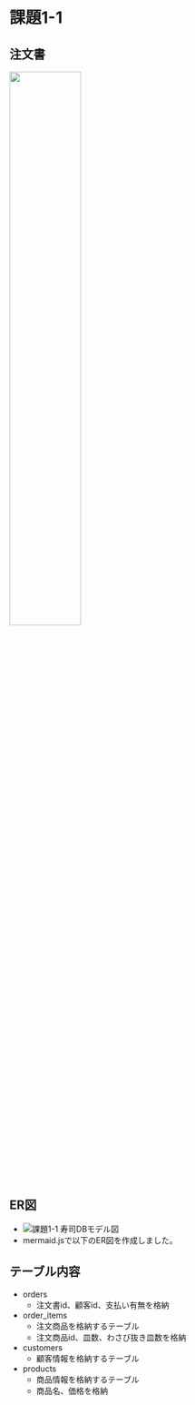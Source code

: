 
# 課題1-1

## 注文書

<img src="https://github.com/kmishima16/praha/assets/67150216/bac5fb6f-4a48-41ea-bfed-7d73e328c90f" width="50%" />

## ER図

- ![課題1-1 寿司DBモデル図](https://github.com/kmishima16/praha/assets/67150216/ea168a87-3438-4e2b-b3c0-a76b65a69713)
- mermaid.jsで以下のER図を作成しました。

## テーブル内容

- orders
  - 注文書id、顧客id、支払い有無を格納
- order_items
  - 注文商品を格納するテーブル
  - 注文商品id、皿数、わさび抜き皿数を格納
- customers
  - 顧客情報を格納するテーブル
- products
  - 商品情報を格納するテーブル
  - 商品名、価格を格納
